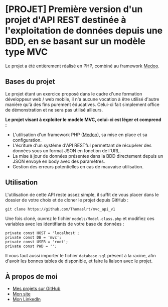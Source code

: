 #  [PROJET] Première version d'un projet d'API REST destinée à l'exploitation de données depuis une BDD, en se basant sur un modèle type MVC

Le projet a été entièrement réalisé en PHP, combiné au framework [Medoo](https://medoo.in/).

## Bases du projet

Le projet étant un exercice proposé dans le cadre d'une formation développeur web / web mobile, il n'a aucune vocation à être utilisé d'autre manière qu'à des fins purement éducatives. Celui-ci fait simplement office de démonstration et ne sera pas utilisé ailleurs.

**Le projet visant à exploiter le modèle MVC, celui-ci est léger et comprend :**
- L'utilisation d'un framework PHP ([Medoo](https://medoo.in/)), sa mise en place et sa configuration.
- L'écriture d'un système d'API RESTful permettant de récupérer des données sous un format JSON en fonction de l'URL.
- La mise à jour de données présentes dans la BDD directement depuis un JSON envoyé en body avec des paramètres.
- Gestion des erreurs potentielles en cas de mauvaise utilisation.

## Utilisation

L'utilisation de cette API reste assez simple, il suffit de vous placer dans le dossier de votre choix et de cloner le projet depuis GitHub :

    git clone https://github.com/Thomaslrt/mvc_api_v1
    
Une fois cloné, ouvrez le fichier ```models/Model.class.php``` et modifiez ces variables avec les identifiants de votre base de données :

```
private const HOST = 'localhost';
private const DB = 'mvc';
private const USER = 'root';
private const PWD = '';
```
Il vous faut aussi importer le fichier ```database.sql``` présent à la racine, afin d'avoir les bonnes tables de disponible, et faire la liaison avec le projet.


## À propos de moi
- [Mes projets sur GitHub](https://github.com/Thomaslrt) 
- [Mon site](https://thomaslrt.fr/) 
- [Mon LinkedIn](https://www.linkedin.com/in/thomas-laurent-432271173/)
